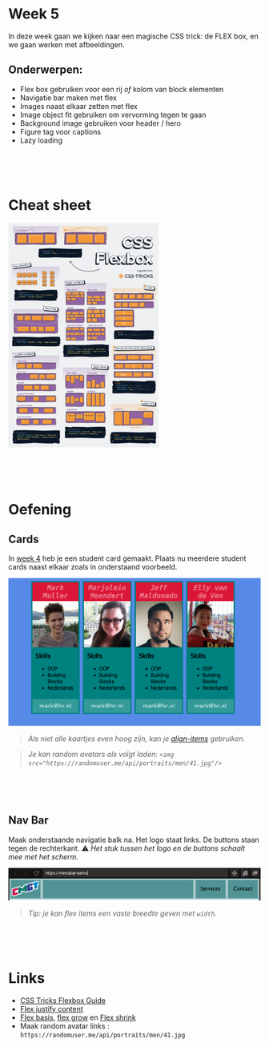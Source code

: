 # Week 5

In deze week gaan we kijken naar een magische CSS trick: de FLEX box, en we gaan werken met afbeeldingen.

## Onderwerpen:

- Flex box gebruiken voor een rij *of* kolom van block elementen
- Navigatie bar maken met flex
- Images naast elkaar zetten met flex
- Image object fit gebruiken om vervorming tegen te gaan
- Background image gebruiken voor header / hero
- Figure tag voor captions
- Lazy loading

<Br>
<br>
<br>

# Cheat sheet

<a href="./images/flex-poster-large.png"><img src="./images/flex-poster-small.png" width="300"></a>

<Br>
<br>
<br>

# Oefening

## Cards

In [week 4](./week4.md) heb je een student card gemaakt. Plaats nu meerdere student cards naast elkaar zoals in onderstaand voorbeeld. 

![week5](./images/week5.png)

> *Als niet alle kaartjes even hoog zijn, kan je [align-items](https://css-tricks.com/snippets/css/a-guide-to-flexbox/#aa-align-items) gebruiken.*

> *Je kan random avatars als volgt laden: `<img src="https://randomuser.me/api/portraits/men/41.jpg"/>`*

<br>
<br>
<br>

## Nav Bar

Maak onderstaande navigatie balk na. Het logo staat links. De buttons staan tegen de rechterkant. ⚠️ *Het stuk tussen het logo en de buttons schaalt mee met het scherm.*

![menu](./images/week5_navbar.png)

> *Tip: je kan flex items een vaste breedte geven met `width`.*

<br>
<br>
<br>

# Links

- [CSS Tricks Flexbox Guide](https://css-tricks.com/snippets/css/a-guide-to-flexbox/)
- [Flex justify content](https://developer.mozilla.org/en-US/docs/Web/CSS/justify-content)
- [Flex basis](https://developer.mozilla.org/en-US/docs/Web/CSS/flex-basis), [flex grow](https://developer.mozilla.org/en-US/docs/Web/CSS/flex-grow) en [Flex shrink](https://developer.mozilla.org/en-US/docs/Web/CSS/flex-grow)
- Maak random avatar links : `https://randomuser.me/api/portraits/men/41.jpg`